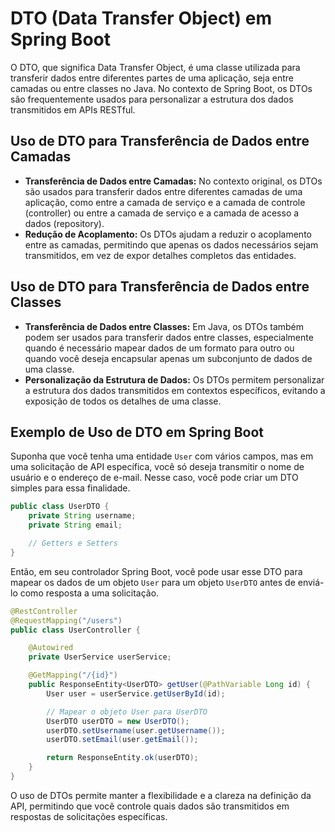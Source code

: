 # DTO (Data Transfer Object) em Spring Boot

O DTO, que significa Data Transfer Object, é uma classe utilizada para transferir dados entre diferentes partes de uma aplicação, seja entre camadas ou entre classes no Java. No contexto de Spring Boot, os DTOs são frequentemente usados para personalizar a estrutura dos dados transmitidos em APIs RESTful.

## Uso de DTO para Transferência de Dados entre Camadas

- **Transferência de Dados entre Camadas:** No contexto original, os DTOs são usados para transferir dados entre diferentes camadas de uma aplicação, como entre a camada de serviço e a camada de controle (controller) ou entre a camada de serviço e a camada de acesso a dados (repository).
- **Redução de Acoplamento:** Os DTOs ajudam a reduzir o acoplamento entre as camadas, permitindo que apenas os dados necessários sejam transmitidos, em vez de expor detalhes completos das entidades.

## Uso de DTO para Transferência de Dados entre Classes

- **Transferência de Dados entre Classes:** Em Java, os DTOs também podem ser usados para transferir dados entre classes, especialmente quando é necessário mapear dados de um formato para outro ou quando você deseja encapsular apenas um subconjunto de dados de uma classe.
- **Personalização da Estrutura de Dados:** Os DTOs permitem personalizar a estrutura dos dados transmitidos em contextos específicos, evitando a exposição de todos os detalhes de uma classe.

## Exemplo de Uso de DTO em Spring Boot

Suponha que você tenha uma entidade `User` com vários campos, mas em uma solicitação de API específica, você só deseja transmitir o nome de usuário e o endereço de e-mail. Nesse caso, você pode criar um DTO simples para essa finalidade.

```java
public class UserDTO {
    private String username;
    private String email;

    // Getters e Setters
}
```

Então, em seu controlador Spring Boot, você pode usar esse DTO para mapear os dados de um objeto `User` para um objeto `UserDTO` antes de enviá-lo como resposta a uma solicitação.

```java
@RestController
@RequestMapping("/users")
public class UserController {

    @Autowired
    private UserService userService;

    @GetMapping("/{id}")
    public ResponseEntity<UserDTO> getUser(@PathVariable Long id) {
        User user = userService.getUserById(id);

        // Mapear o objeto User para UserDTO
        UserDTO userDTO = new UserDTO();
        userDTO.setUsername(user.getUsername());
        userDTO.setEmail(user.getEmail());

        return ResponseEntity.ok(userDTO);
    }
}
```

O uso de DTOs permite manter a flexibilidade e a clareza na definição da API, permitindo que você controle quais dados são transmitidos em respostas de solicitações específicas.